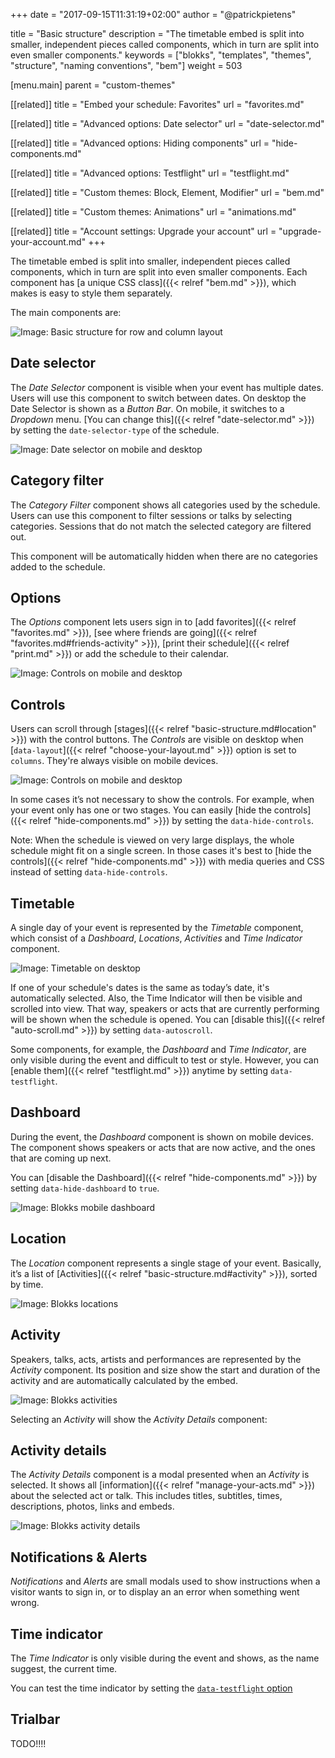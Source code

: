 +++
date            = "2017-09-15T11:31:19+02:00"
author          = "@patrickpietens"

title           = "Basic structure"
description     = "The timetable embed is split into smaller, independent pieces called components, which in turn are split into even smaller components."
keywords        = ["blokks", "templates", "themes", "structure", "naming conventions", "bem"]
weight          = 503

[menu.main]
parent          = "custom-themes"

[[related]]
title = "Embed your schedule: Favorites"
url = "favorites.md"

[[related]]
title = "Advanced options: Date selector"
url = "date-selector.md"

[[related]]
title = "Advanced options: Hiding components"
url = "hide-components.md"

[[related]]
title = "Advanced options: Testflight"
url = "testflight.md"

[[related]]
title = "Custom themes: Block, Element, Modifier"
url = "bem.md"

[[related]]
title = "Custom themes: Animations"
url = "animations.md"

[[related]]
title = "Account settings: Upgrade your account"
url = "upgrade-your-account.md"
+++

The timetable embed is split into smaller, independent pieces called components, which in turn are split into even smaller components. Each component has [a unique CSS class]({{< relref "bem.md" >}}), which makes is easy to style them separately. 

The main components are:

![Image: Basic structure for row and column layout](https//blokks.co/docs/structure-desktop.gif)

## Date selector
The *Date Selector* component is visible when your event has multiple dates. Users will use this component to switch between dates. On desktop the Date Selector is shown as a *Button Bar*. On mobile, it switches to a *Dropdown* menu. [You can change this]({{< relref "date-selector.md" >}}) by setting the `date-selector-type` of the schedule.

![Image: Date selector on mobile and desktop](http://blokks.co/docs/images/dateselector.png)

## Category filter
The *Category Filter* component shows all categories used by the schedule. Users can use this component to filter sessions or talks by selecting categories. Sessions that do not match the selected category are filtered out.

This component will be automatically hidden when there are no categories added to the schedule.

## Options
The *Options* component lets users sign in to [add favorites]({{< relref "favorites.md" >}}), [see where friends are going]({{< relref "favorites.md#friends-activity" >}}), [print their schedule]({{< relref "print.md" >}}) or add the schedule to their calendar.

![Image: Controls on mobile and desktop](http://blokks.co/docs/images/controls)

## Controls
Users can scroll through [stages]({{< relref "basic-structure.md#location" >}}) with the control buttons. The *Controls* are visible on desktop when [`data-layout`]({{< relref "choose-your-layout.md" >}}) option is set to `columns`. They're always visible on mobile devices.

![Image: Controls on mobile and desktop](handheldttp://blokks.co/docs/images/controls)

In some cases it’s not necessary to show the controls. For example, when your event only has one or two stages. You can easily [hide the controls]({{< relref "hide-components.md" >}}) by setting the `data-hide-controls`.

<span class='note'>Note: When the schedule is viewed on very large displays, the whole schedule might fit on a single screen. In those cases it's best to [hide the controls]({{< relref "hide-components.md" >}}) with media queries and CSS instead of setting `data-hide-controls`.</span>

## Timetable
A single day of your event is represented by the *Timetable* component, which consist of a *Dashboard*, *Locations*, *Activities* and *Time Indicator* component.

![Image: Timetable on desktop](https://blokks.co/docs/images/dashboard.png)

If one of your schedule's dates is the same as today’s date, it's automatically selected. Also, the Time Indicator will then be visible and scrolled into view. That way, speakers or acts that are currently performing will be shown when the schedule is opened. You can [disable this]({{< relref "auto-scroll.md" >}}) by setting `data-autoscroll`.

<span class='note'>Some components, for example, the *Dashboard* and *Time Indicator*, are only visible during the event and difficult to test or style. However, you can [enable them]({{< relref "testflight.md" >}}) anytime by setting `data-testflight`.</span>

## Dashboard
During the event, the *Dashboard* component is shown on mobile devices. The component shows speakers or acts that are now active, and the ones that are coming up next.

<span class='note'>You can [disable the Dashboard]({{< relref "hide-components.md" >}}) by setting `data-hide-dashboard` to `true`.</span>

![Image: Blokks mobile dashboard](https://blokks.co/docs/images/dashboard.png)

## Location
The *Location* component represents a single stage of your event. Basically, it’s a list of [Activities]({{< relref "basic-structure.md#activity" >}}), sorted by time.

![Image: Blokks locations](https://blokks.co/docs/images/dashboard.png)

## Activity
Speakers, talks, acts, artists and performances are represented by the *Activity* component. Its position and size show the start and duration of the activity and are automatically calculated by the embed.

![Image: Blokks activities](https://blokks.co/docs/images/dashboard.png)

Selecting an *Activity* will show the *Activity Details* component:

## Activity details
The *Activity Details* component is a modal presented when an *Activity* is selected. It shows all [information]({{< relref "manage-your-acts.md" >}}) about the selected act or talk. This includes titles, subtitles, times, descriptions, photos, links and embeds.

![Image: Blokks activity details](https://blokks.co/docs/images/details.png)

## Notifications & Alerts
*Notifications* and *Alerts* are small modals used to show instructions when a visitor wants to sign in, or to display an an error when something went wrong.

## Time indicator
The *Time Indicator* is only visible during the event and shows, as the name suggest, the current time. 

<span class='note'>You can test the time indicator by setting the [`data-testflight` option](http://configure/options#testflight)</span>

## Trialbar
TODO!!!!
